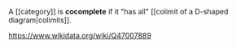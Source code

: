 A [[category]] is **cocomplete** if it "has all" [[colimit of a D-shaped diagram|colimits]].

https://www.wikidata.org/wiki/Q47007889
